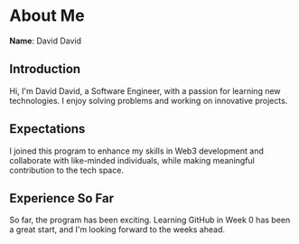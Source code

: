 # About Me

**Name**: David David

## Introduction
Hi, I'm David David, a Software Engineer,    with a passion for learning new technologies. I enjoy solving problems and working on innovative projects.

## Expectations
I joined this program to enhance my skills in Web3 development and collaborate with like-minded individuals, while making meaningful contribution to the tech space.

## Experience So Far
So far, the program has been exciting. Learning GitHub in Week 0 has been a great start, and I'm looking forward to the weeks ahead.